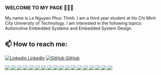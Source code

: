 ### WELCOME TO MY PAGE 👋👋👋
My name is Le Nguyen Phuc Thinh. I am a third year student at Ho Chi Minh City University of Technology. I am interested in the following topics: Automotive Embedded Systems and Embedded System Design.<br>
## 📫 How to reach me: 

[![Linkedin](https://i.stack.imgur.com/gVE0j.png) LinkedIn](https://www.linkedin.com/in/lenguyenphucthinh/) [![GitHub](https://i.stack.imgur.com/tskMh.png) GitHub](https://github.com/ThinhCSE-HCMUT)




<a href="https://github.com/LELOCQUOCTHINH/Smart_Traffic_Light">
  <!-- Change the `github-readme-stats.anuraghazra1.vercel.app` to `github-readme-stats.vercel.app`  -->
  <img align="center" src="https://github-readme-stats.anuraghazra1.vercel.app/api/pin/?username=LELOCQUOCTHINH&repo=Smart_Traffic_Light&theme=radical" />
</a>   
<a href="https://github.com/ThinhCSE-HCMUT/Smart-Card-Scanning">
  <!-- Change the `github-readme-stats.anuraghazra1.vercel.app` to `github-readme-stats.vercel.app`  -->
  <img align="center" src="https://github-readme-stats.anuraghazra1.vercel.app/api/pin/?username=ThinhCSE-HCMUT&repo=Smart-Card-Scanning&theme=merko" />
</a>

<a href="https://github.com/vietnh1009/Super-mario-bros-A3C-pytorch/">
  <!-- Change the `github-readme-stats.anuraghazra1.vercel.app` to `github-readme-stats.vercel.app`  -->
  <img align="center" src="https://github-readme-stats.anuraghazra1.vercel.app/api/pin/?username=vietnh1009&repo=Super-mario-bros-A3C-pytorch&theme=gruvbox" />
</a>    
<a href="https://github.com/vietnh1009/Super-mario-bros-PPO-pytorch/">
  <!-- Change the `github-readme-stats.anuraghazra1.vercel.app` to `github-readme-stats.vercel.app`  -->
  <img align="center" src="https://github-readme-stats.anuraghazra1.vercel.app/api/pin/?username=vietnh1009&repo=Super-mario-bros-PPO-pytorch&theme=dark" />
</a>

<a href="https://github.com/vietnh1009/Flappy-bird-deep-Q-learning-pytorch/">
  <!-- Change the `github-readme-stats.anuraghazra1.vercel.app` to `github-readme-stats.vercel.app`  -->
  <img align="center" src="https://github-readme-stats.anuraghazra1.vercel.app/api/pin/?username=vietnh1009&repo=Flappy-bird-deep-Q-learning-pytorch&theme=onedark" />
</a>    
<a href="https://github.com/vietnh1009/Tetris-deep-Q-learning-pytorch/">
  <!-- Change the `github-readme-stats.anuraghazra1.vercel.app` to `github-readme-stats.vercel.app`  -->
  <img align="center" src="https://github-readme-stats.anuraghazra1.vercel.app/api/pin/?username=vietnh1009&repo=Tetris-deep-Q-learning-pytorch&theme=cobalt" />
</a>

<a href="https://github.com/vietnh1009/AirGesture/">
  <!-- Change the `github-readme-stats.anuraghazra1.vercel.app` to `github-readme-stats.vercel.app`  -->
  <img align="center" src="https://github-readme-stats.anuraghazra1.vercel.app/api/pin/?username=vietnh1009&repo=AirGesture&theme=synthwave" />
</a>    
<a href="https://github.com/vietnh1009/Yolo-v2-pytorch/">
  <!-- Change the `github-readme-stats.anuraghazra1.vercel.app` to `github-readme-stats.vercel.app`  -->
  <img align="center" src="https://github-readme-stats.anuraghazra1.vercel.app/api/pin/?username=vietnh1009&repo=Yolo-v2-pytorch&theme=highcontrast" />
</a>

<a href="https://github.com/vietnh1009/Hierarchical-attention-networks-pytorch/">
  <!-- Change the `github-readme-stats.anuraghazra1.vercel.app` to `github-readme-stats.vercel.app`  -->
  <img align="center" src="https://github-readme-stats.anuraghazra1.vercel.app/api/pin/?username=vietnh1009&repo=Hierarchical-attention-networks-pytorch&theme=dracula" />
</a>    
<a href="https://github.com/vietnh1009/Photomosaic-generator/">
  <!-- Change the `github-readme-stats.anuraghazra1.vercel.app` to `github-readme-stats.vercel.app`  -->
  <img align="center" src="https://github-readme-stats.anuraghazra1.vercel.app/api/pin/?username=vietnh1009&repo=Photomosaic-generator&theme=radical" />
</a>

<a href="https://github.com/vietnh1009/Street-fighter-A3C-ICM-pytorch/">
  <!-- Change the `github-readme-stats.anuraghazra1.vercel.app` to `github-readme-stats.vercel.app`  -->
  <img align="center" src="https://github-readme-stats.anuraghazra1.vercel.app/api/pin/?username=vietnh1009&repo=Street-fighter-A3C-ICM-pytorch&theme=merko" />
</a>    
<a href="https://github.com/vietnh1009/SSD-pytorch/">
  <!-- Change the `github-readme-stats.anuraghazra1.vercel.app` to `github-readme-stats.vercel.app`  -->
  <img align="center" src="https://github-readme-stats.anuraghazra1.vercel.app/api/pin/?username=vietnh1009&repo=SSD-pytorch&theme=gruvbox" />
</a>

<a href="https://github.com/vietnh1009/Contra-PPO-pytorch/">
  <!-- Change the `github-readme-stats.anuraghazra1.vercel.app` to `github-readme-stats.vercel.app`  -->
  <img align="center" src="https://github-readme-stats.anuraghazra1.vercel.app/api/pin/?username=vietnh1009&repo=Contra-PPO-pytorch&theme=dark" />
</a>    
<a href="https://github.com/vietnh1009/Deeplab-pytorch/">
  <!-- Change the `github-readme-stats.anuraghazra1.vercel.app` to `github-readme-stats.vercel.app`  -->
  <img align="center" src="https://github-readme-stats.anuraghazra1.vercel.app/api/pin/?username=vietnh1009&repo=Deeplab-pytorch&theme=onedark" />
</a>

<a href="https://github.com/vietnh1009/Character-level-cnn-pytorch/">
  <!-- Change the `github-readme-stats.anuraghazra1.vercel.app` to `github-readme-stats.vercel.app`  -->
  <img align="center" src="https://github-readme-stats.anuraghazra1.vercel.app/api/pin/?username=vietnh1009&repo=Character-level-cnn-pytorch&theme=cobalt" />
</a>    
<a href="https://github.com/vietnh1009/Character-level-cnn-tensorflow/">
  <!-- Change the `github-readme-stats.anuraghazra1.vercel.app` to `github-readme-stats.vercel.app`  -->
  <img align="center" src="https://github-readme-stats.anuraghazra1.vercel.app/api/pin/?username=vietnh1009&repo=Character-level-cnn-tensorflow&theme=synthwave" />
</a>

<a href="https://github.com/vietnh1009/Very-deep-cnn-pytorch/">
  <!-- Change the `github-readme-stats.anuraghazra1.vercel.app` to `github-readme-stats.vercel.app`  -->
  <img align="center" src="https://github-readme-stats.anuraghazra1.vercel.app/api/pin/?username=vietnh1009&repo=Very-deep-cnn-pytorch&theme=highcontrast" />
</a>    
<a href="https://github.com/vietnh1009/Very-deep-cnn-tensorflow/">
  <!-- Change the `github-readme-stats.anuraghazra1.vercel.app` to `github-readme-stats.vercel.app`  -->
  <img align="center" src="https://github-readme-stats.anuraghazra1.vercel.app/api/pin/?username=vietnh1009&repo=Very-deep-cnn-tensorflow&theme=dracula" />
</a>
